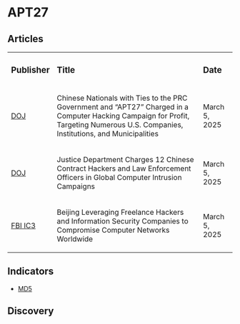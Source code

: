 # APT27

## Articles
<table>
  <tr>
    <td>
      <h3>Publisher</h3>
    </td>
    <td>
      <h3>Title</h3>
    </td>
    <td>
      <h3>Date</h3>
    </td>
  </tr>
  <tr>
    <td>
      <a href="https://www.justice.gov/usao-dc/pr/chinese-nationals-ties-prc-government-and-apt27-charged-computer-hacking-campaign-profit">DOJ</a>
    </td>
    <td>
      <p>Chinese Nationals with Ties to the PRC Government and “APT27” Charged in a Computer Hacking Campaign for Profit, Targeting Numerous U.S. Companies, Institutions, and Municipalities</p>
    </td>
    <td>
      <p>March 5, 2025</p>
    </td>
  </tr>
  <tr>
    <td>
      <a href="https://www.justice.gov/opa/pr/justice-department-charges-12-chinese-contract-hackers-and-law-enforcement-officers-global">DOJ</a>
    </td>
    <td>
      <p>Justice Department Charges 12 Chinese Contract Hackers and Law Enforcement Officers in Global Computer Intrusion Campaigns</p>
    </td>
    <td>
      <p>March 5, 2025</p>
    </td>
  </tr>
  <tr>
    <td>
      <a href="https://www.ic3.gov/PSA/2025/PSA250305">FBI IC3</a>
    </td>
    <td>
      <p>Beijing Leveraging Freelance Hackers and Information Security Companies to Compromise Computer Networks Worldwide</p>
    </td>
    <td>
      <p>March 5, 2025</p>
    </td>
  </tr>
</table>


## Indicators
- <a href="https://github.com/PudgyDragon/IOCs/blob/main/All/APT27/samples.md5">MD5</a>


## Discovery

